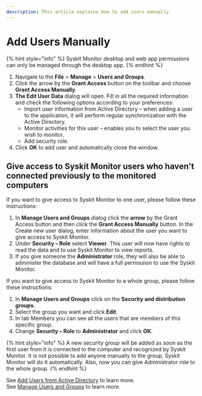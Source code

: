 ```yaml
---
description: This article explains how to add users manually.
---
```


# Add Users Manually

{% hint style="info" %}
Syskit Monitor desktop and web app permissions can only be managed through the desktop app.
{% endhint %}

1. Navigate to the **File** &gt; **Manage** &gt; **Users and Groups**.
2. Click the arrow by the **Grant Access** button on the toolbar and choose **Grant Access Manually**.
3. **The Edit User Data** dialog will open. Fill in all the required information and check the following options according to your preferences:
   * Import user information from Active Directory – when adding a user to the application, it will perform regular synchronization with the Active Directory.
   * Monitor activities for this user – enables you to select the user you wish to monitor.
   * Add security role.
4. Click **OK** to add user and automatically close the window.

## Give access to Syskit Monitor users who haven't connected previously to the monitored computers

If you want to give access to Syskit Monitor to one user, please follow these instructions:

1. In **Manage Users and Groups** dialog click the **arrow** by the Grant Access button and then click the **Grant Access Manually** button. In the Create new user dialog, enter information about the user you want to give access to Syskit Monitor.
2. Under **Security – Role** select **Viewer**. This user will now have rights to read the data and to use Syskit Monitor to view reports.
3. If you give someone the **Administrator** role, they will also be able to administer the database and will have a full permission to use the Syskit Monitor.

 If you want to give access to Syskit Monitor to a whole group, please follow these instructions: 

1.  In **Manage Users and Groups** click on the **Security and distribution groups**.
2. Select the group you want and click **Edit**.
3. In tab Members you can see all the users that are members of this specific group.
4. Change **Security – Role** to **Administrator** and click **OK**.

{% hint style="info" %}
A new security group will be added as soon as the first user from it is connected to the computer and recognized by Syskit Monitor. It is not possible to add anyone manually to the group, Syskit Monitor will do it automatically. Also, now you can give Administrator role to the whole group.
{% endhint %}

See [Add Users from Active Directory](add-users-from-active-directory.md) to learn more.  
See [Manage Users and Groups](../../get-to-know-syskit-monitor/backstage-screen/manage-data-gathering.md) to learn more.

